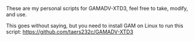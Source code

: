 These are my personal scripts for GAMADV-XTD3, feel free to take, modify, and use.

This goes without saying, but you need to install GAM on Linux to run this script:
https://github.com/taers232c/GAMADV-XTD3
